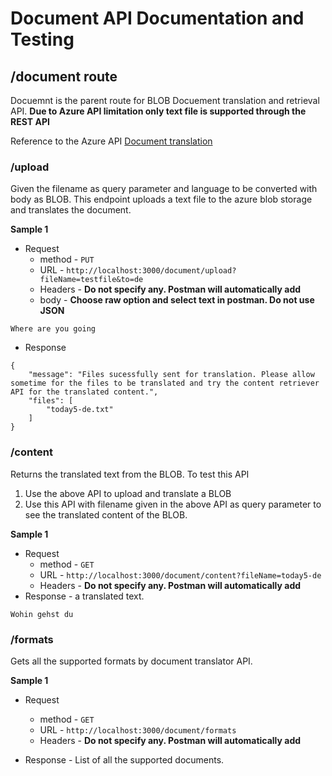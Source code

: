 # Document API Documentation and Testing

## /document route

Docuemnt is the parent route for BLOB Docuement translation and retrieval API.
**Due to Azure API limitation only text file is supported through the REST API**

Reference to the Azure API [Document translation](https://docs.microsoft.com/en-us/azure/cognitive-services/translator/document-translation/get-started-with-document-translation?tabs=nodejs)


### /upload

Given the filename as query parameter and language to be converted with body as BLOB. This endpoint uploads a text file to the azure blob storage and translates the document.

**Sample 1**

- Request
  - method - `PUT`
  - URL - `http://localhost:3000/document/upload?fileName=testfile&to=de`
  - Headers - **Do not specify any. Postman will automatically add**
  - body - **Choose raw option and select text in postman. Do not use JSON**

```
Where are you going
```

- Response

```
{
    "message": "Files sucessfully sent for translation. Please allow sometime for the files to be translated and try the content retriever API for the translated content.",
    "files": [
        "today5-de.txt"
    ]
}
```

### /content

Returns the translated text from the BLOB. To test this API

1. Use the above API to upload and translate a BLOB
2. Use this API with filename given in the above API as query parameter to see the translated content of the BLOB.

**Sample 1**

- Request
  - method - `GET`
  - URL - `http://localhost:3000/document/content?fileName=today5-de`
  - Headers - **Do not specify any. Postman will automatically add**
- Response - a translated text.

```
Wohin gehst du
```

### /formats

Gets all the supported formats by document translator API.

**Sample 1**

- Request
  - method - `GET`
  - URL - `http://localhost:3000/document/formats`
  - Headers - **Do not specify any. Postman will automatically add**

- Response - List of all the supported documents.
